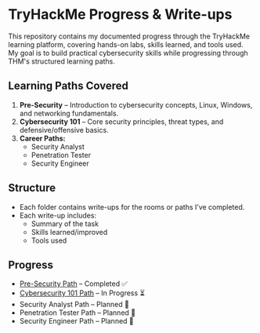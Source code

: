 # TryHackMe Progress & Write-ups

This repository contains my documented progress through the TryHackMe learning platform, covering hands-on labs, skills learned, and tools used.  
My goal is to build practical cybersecurity skills while progressing through THM's structured learning paths.

## Learning Paths Covered
1. **Pre-Security** – Introduction to cybersecurity concepts, Linux, Windows, and networking fundamentals.
2. **Cybersecurity 101** – Core security principles, threat types, and defensive/offensive basics.
3. **Career Paths:**
   - Security Analyst
   - Penetration Tester
   - Security Engineer

## Structure
- Each folder contains write-ups for the rooms or paths I’ve completed.
- Each write-up includes:
  - Summary of the task
  - Skills learned/improved
  - Tools used

## Progress
- [Pre-Security Path](THM/Pre-Security/) – Completed ✅
- [Cybersecurity 101 Path](THM/Cybersecurity101/) – In Progress ⏳
- Security Analyst Path – Planned 📅
- Penetration Tester Path – Planned 📅
- Security Engineer Path – Planned 📅
